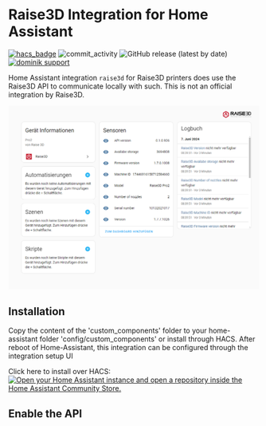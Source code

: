 # Raise3D Integration for Home Assistant

[![hacs_badge](https://img.shields.io/badge/HACS-Default-41BDF5.svg?style=flat-square)](https://github.com/hacs/integration)
![commit_activity](https://img.shields.io/github/commit-activity/y/daestx/raise3d?color=brightgreen&label=Commits&style=flat-square)
![GitHub release (latest by date)](https://img.shields.io/github/v/release/daestx/raise3d?style=flat-square)
[![dominik support](https://img.shields.io/badge/support-me-ff5e5b?style=flat-square&logo=ko-fi)](https://ko-fi.com/daestx)

Home Assistant integration `raise3d` for Raise3D printers does use the Raise3D API to 
communicate locally with such. This is not an official integration by Raise3D.

![grafik](doc/pic/device_info.png)

## Installation

Copy the content of the 'custom_components' folder to your home-assistant folder 'config/custom_components' or install through HACS.
After reboot of Home-Assistant, this integration can be configured through the integration setup UI

Click here to install over HACS:
[![Open your Home Assistant instance and open a repository inside the Home Assistant Community Store.](https://my.home-assistant.io/badges/hacs_repository.svg)](https://my.home-assistant.io/redirect/hacs_repository/?owner=daestx&repository=raise3d&category=integration)

## Enable the API

